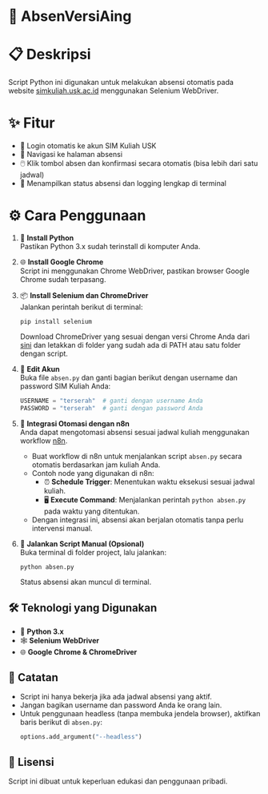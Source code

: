 # 🚦 AbsenVersiAing

# 📋 Deskripsi

Script Python ini digunakan untuk melakukan absensi otomatis pada website [simkuliah.usk.ac.id](https://simkuliah.usk.ac.id/) menggunakan Selenium WebDriver.

# ✨ Fitur

- 🔐 Login otomatis ke akun SIM Kuliah USK
- 🧭 Navigasi ke halaman absensi
- 🖱️ Klik tombol absen dan konfirmasi secara otomatis (bisa lebih dari satu jadwal)
- 📢 Menampilkan status absensi dan logging lengkap di terminal

# ⚙️ Cara Penggunaan

1. 🐍 **Install Python**  
   Pastikan Python 3.x sudah terinstall di komputer Anda.

2. 🌐 **Install Google Chrome**  
   Script ini menggunakan Chrome WebDriver, pastikan browser Google Chrome sudah terpasang.

3. 📦 **Install Selenium dan ChromeDriver**  
   Jalankan perintah berikut di terminal:

   ```pwsh
   pip install selenium
   ```

   Download ChromeDriver yang sesuai dengan versi Chrome Anda dari [sini](https://chromedriver.chromium.org/downloads) dan letakkan di folder yang sudah ada di PATH atau satu folder dengan script.

4. 📝 **Edit Akun**  
   Buka file `absen.py` dan ganti bagian berikut dengan username dan password SIM Kuliah Anda:

   ```python
   USERNAME = "terserah"  # ganti dengan username Anda
   PASSWORD = "terserah"  # ganti dengan password Anda
   ```

5. 🤖 **Integrasi Otomasi dengan n8n**  
   Anda dapat mengotomasi absensi sesuai jadwal kuliah menggunakan workflow [n8n](https://n8n.io/).

   - Buat workflow di n8n untuk menjalankan script `absen.py` secara otomatis berdasarkan jam kuliah Anda.
   - Contoh node yang digunakan di n8n:
     - ⏰ **Schedule Trigger**: Menentukan waktu eksekusi sesuai jadwal kuliah.
     - 🖥️ **Execute Command**: Menjalankan perintah `python absen.py` pada waktu yang ditentukan.
   - Dengan integrasi ini, absensi akan berjalan otomatis tanpa perlu intervensi manual.

6. 🏃 **Jalankan Script Manual (Opsional)**  
   Buka terminal di folder project, lalu jalankan:
   ```pwsh
   python absen.py
   ```
   Status absensi akan muncul di terminal.

## 🛠️ Teknologi yang Digunakan

- 🐍 **Python 3.x**
- 🕸️ **Selenium WebDriver**
- 🌐 **Google Chrome & ChromeDriver**

## 📝 Catatan

- Script ini hanya bekerja jika ada jadwal absensi yang aktif.
- Jangan bagikan username dan password Anda ke orang lain.
- Untuk penggunaan headless (tanpa membuka jendela browser), aktifkan baris berikut di `absen.py`:
  ```python
  options.add_argument("--headless")
  ```

## 📄 Lisensi

Script ini dibuat untuk keperluan edukasi dan penggunaan pribadi.
